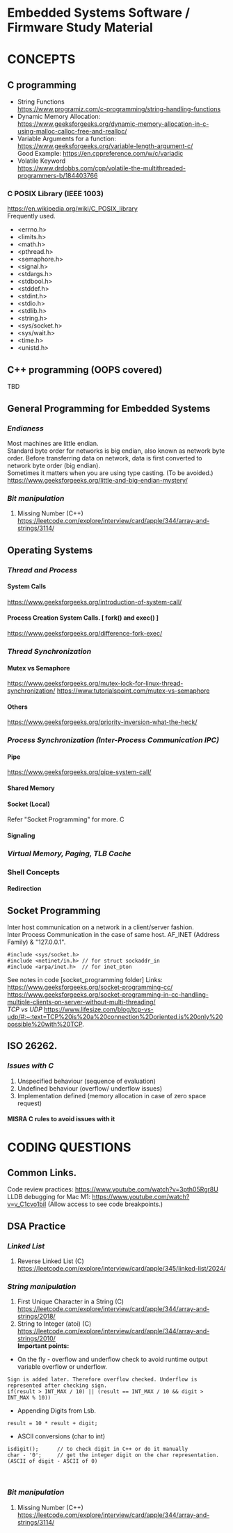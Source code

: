 # Embedded Systems Software / Firmware Study Material

# CONCEPTS

## C programming
* String Functions <br />
https://www.programiz.com/c-programming/string-handling-functions
* Dynamic Memory Allocation: <br />
https://www.geeksforgeeks.org/dynamic-memory-allocation-in-c-using-malloc-calloc-free-and-realloc/ 
* Variable Arguments for a function: <br />
https://www.geeksforgeeks.org/variable-length-argument-c/ <br />
Good Example: https://en.cppreference.com/w/c/variadic
* Volatile Keyword <br />
https://www.drdobbs.com/cpp/volatile-the-multithreaded-programmers-b/184403766

### C POSIX Library (IEEE 1003)
https://en.wikipedia.org/wiki/C_POSIX_library <br />
Frequently used.
* <errno.h>
* <limits.h>
* <math.h>
* <pthread.h>
* <semaphore.h>
* <signal.h>
* <stdargs.h>
* <stdbool.h>
* <stddef.h>
* <stdint.h>
* <stdio.h>
* <stdlib.h>
* <string.h>
* <sys/socket.h>
* <sys/wait.h>
* <time.h>
* <unistd.h>

## C++ programming (OOPS covered)
TBD

## General Programming for Embedded Systems
### *Endianess*
Most machines are little endian. <br />
Standard byte order for networks is big endian, also known as network byte order. Before transferring data on network, data is first converted to network byte order (big endian). <br />
Sometimes it matters when you are using type casting. (To be avoided.)
https://www.geeksforgeeks.org/little-and-big-endian-mystery/
### *Bit manipulation*
1. Missing Number (C++) https://leetcode.com/explore/interview/card/apple/344/array-and-strings/3114/

## Operating Systems
### *Thread and Process*
#### System Calls
https://www.geeksforgeeks.org/introduction-of-system-call/
#### Process Creation System Calls. [ fork() and exec() ]
https://www.geeksforgeeks.org/difference-fork-exec/
### *Thread Synchronization*
#### Mutex vs Semaphore
https://www.geeksforgeeks.org/mutex-lock-for-linux-thread-synchronization/
https://www.tutorialspoint.com/mutex-vs-semaphore
#### Others
https://www.geeksforgeeks.org/priority-inversion-what-the-heck/
### *Process Synchronization (Inter-Process Communication IPC)*
#### Pipe
https://www.geeksforgeeks.org/pipe-system-call/
#### Shared Memory
#### Socket (Local)
Refer "Socket Programming" for more. C
#### Signaling
### *Virtual Memory, Paging, TLB Cache*
### Shell Concepts
#### Redirection

## Socket Programming
Inter host communication on a network in a client/server fashion. <br />
Inter Process Communication in the case of same host. AF_INET (Address Family) & "127.0.0.1". <br />
```
#include <sys/socket.h>
#include <netinet/in.h> // for struct sockaddr_in
#include <arpa/inet.h>  // for inet_pton
```
See notes in code [socket_programming folder]
Links:<br />
https://www.geeksforgeeks.org/socket-programming-cc/ <br />
https://www.geeksforgeeks.org/socket-programming-in-cc-handling-multiple-clients-on-server-without-multi-threading/ <br />
*TCP vs UDP*
https://www.lifesize.com/blog/tcp-vs-udp/#:~:text=TCP%20is%20a%20connection%2Doriented,is%20only%20possible%20with%20TCP.

## ISO 26262.
### *Issues with C*
1. Unspecified behaviour (sequence of evaluation)
2. Undefined behaviour (overflow/ underflow issues)
3. Implementation defined (memory allocation in case of zero space request)
#### MISRA C rules to avoid issues with it

# CODING QUESTIONS

## Common Links.
Code review practices: https://www.youtube.com/watch?v=3pth05Rgr8U <br />
LLDB debugging for Mac M1: https://www.youtube.com/watch?v=v_C1cvo1biI (Allow access to see code breakpoints.)

## DSA Practice
### *Linked List*
1. Reverse Linked List (C) https://leetcode.com/explore/interview/card/apple/345/linked-list/2024/
### *String manipulation*
1. First Unique Character in a String (C) https://leetcode.com/explore/interview/card/apple/344/array-and-strings/2018/ <br />
2. String to Integer (atoi) (C) https://leetcode.com/explore/interview/card/apple/344/array-and-strings/2010/ <br />
**Important points:** <br />
* On the fly - overflow and underflow check to avoid runtime output variable overflow or underflow.
```
Sign is added later. Therefore overflow checked. Underflow is represented after checking sign.
if(result > INT_MAX / 10) || (result == INT_MAX / 10 && digit > INT_MAX % 10))
```
* Appending Digits from Lsb.
```
result = 10 * result + digit;
```
* ASCII conversions (char to int)
```
isdigit();      // to check digit in C++ or do it manually
char - '0';     // get the integer digit on the char representation. (ASCII of digit - ASCII of 0) 
```
 <br />

### *Bit manipulation*
1. Missing Number (C++) https://leetcode.com/explore/interview/card/apple/344/array-and-strings/3114/